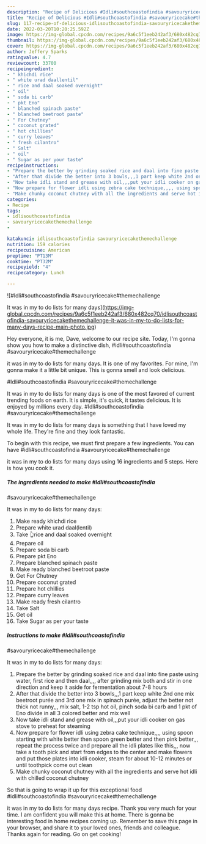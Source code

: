```yaml
---
description: "Recipe of Delicious #Idli#southcoastofindia #savouryricecake#themechallenge  It was in my to do lists for many days"
title: "Recipe of Delicious #Idli#southcoastofindia #savouryricecake#themechallenge  It was in my to do lists for many days"
slug: 117-recipe-of-delicious-idlisouthcoastofindia-savouryricecakethemechallenge-it-was-in-my-to-do-lists-for-many-days
date: 2022-03-20T10:20:25.592Z
image: https://img-global.cpcdn.com/recipes/9a6c5f1eeb242af3/680x482cq70/idlisouthcoastofindia-savouryricecakethemechallenge-it-was-in-my-to-do-lists-for-many-days-recipe-main-photo.jpg
thumbnail: https://img-global.cpcdn.com/recipes/9a6c5f1eeb242af3/680x482cq70/idlisouthcoastofindia-savouryricecakethemechallenge-it-was-in-my-to-do-lists-for-many-days-recipe-main-photo.jpg
cover: https://img-global.cpcdn.com/recipes/9a6c5f1eeb242af3/680x482cq70/idlisouthcoastofindia-savouryricecakethemechallenge-it-was-in-my-to-do-lists-for-many-days-recipe-main-photo.jpg
author: Jeffery Sparks
ratingvalue: 4.7
reviewcount: 33700
recipeingredient:
- " khichdi rice"
- " white urad daallentil"
- " rice and daal soaked overnight"
- " oil"
- " soda bi carb"
- " pkt Eno"
- " blanched spinach paste"
- " blanched beetroot paste"
- " For Chutney"
- " coconut grated"
- " hot chillies"
- " curry leaves"
- " fresh cilantro"
- " Salt"
- " oil"
- " Sugar as per your taste"
recipeinstructions:
- "Prepare the better by grinding soaked rice and daal into fine paste using water, first rice and then daal,,,, after grinding mix both and stir in one direction and keep it aside for fermentation about 7-8 hours"
- "After that divide the better into 3 bowls,,,1 part keep white 2nd one mix beetroot purée and 3rd one mix in spinach purée, adjust the better not thick not runny,,, mix salt, 1-2 tsp hot oil, pinch soda bi carb and 1 pkt of Eno divide in all 3 colored better and mix well"
- "Now take idli stand and grease with oil,,,put your idli cooker on gas stove to preheat for steaming"
- "Now prepare for flower idli using zebra cake technique,,,, using spoon starting with white better then spoon green better and then pink better,,, repeat the process twice and prepare all the idli plates like this,,, now take a tooth pick and start from edges to the center and make flowers and put those plates into idli cooker, steam for about 10-12 minutes or until toothpick come out clean"
- "Make chunky coconut chutney with all the ingredients and serve hot idli with chilled coconut chutney"
categories:
- Recipe
tags:
- idlisouthcoastofindia
- savouryricecakethemechallenge
- 

katakunci: idlisouthcoastofindia savouryricecakethemechallenge  
nutrition: 159 calories
recipecuisine: American
preptime: "PT13M"
cooktime: "PT32M"
recipeyield: "4"
recipecategory: Lunch

---
```



![#Idli#southcoastofindia
#savouryricecake#themechallenge

It was in my to do lists for many days](https://img-global.cpcdn.com/recipes/9a6c5f1eeb242af3/680x482cq70/idlisouthcoastofindia-savouryricecakethemechallenge-it-was-in-my-to-do-lists-for-many-days-recipe-main-photo.jpg)

Hey everyone, it is me, Dave, welcome to our recipe site. Today, I'm gonna show you how to make a distinctive dish, #idli#southcoastofindia
#savouryricecake#themechallenge

it was in my to do lists for many days. It is one of my favorites. For mine, I'm gonna make it a little bit unique. This is gonna smell and look delicious.

#Idli#southcoastofindia
#savouryricecake#themechallenge

It was in my to do lists for many days is one of the most favored of current trending foods on earth. It is simple, it's quick, it tastes delicious. It is enjoyed by millions every day. #Idli#southcoastofindia
#savouryricecake#themechallenge

It was in my to do lists for many days is something that I have loved my whole life. They're fine and they look fantastic.




To begin with this recipe, we must first prepare a few ingredients. You can have #idli#southcoastofindia
#savouryricecake#themechallenge

it was in my to do lists for many days using 16 ingredients and 5 steps. Here is how you cook it.

<!--inarticleads1-->

##### The ingredients needed to make #Idli#southcoastofindia
#savouryricecake#themechallenge

It was in my to do lists for many days:

1. Make ready  khichdi rice
1. Prepare  white urad daal(lentil)
1. Take  👆rice and daal soaked overnight
1. Prepare  oil
1. Prepare  soda bi carb
1. Prepare  pkt Eno
1. Prepare  blanched spinach paste
1. Make ready  blanched beetroot paste
1. Get  For Chutney
1. Prepare  coconut grated
1. Prepare  hot chillies
1. Prepare  curry leaves
1. Make ready  fresh cilantro
1. Take  Salt
1. Get  oil
1. Take  Sugar as per your taste




<!--inarticleads2-->

##### Instructions to make #Idli#southcoastofindia
#savouryricecake#themechallenge

It was in my to do lists for many days:

1. Prepare the better by grinding soaked rice and daal into fine paste using water, first rice and then daal,,,, after grinding mix both and stir in one direction and keep it aside for fermentation about 7-8 hours
1. After that divide the better into 3 bowls,,,1 part keep white 2nd one mix beetroot purée and 3rd one mix in spinach purée, adjust the better not thick not runny,,, mix salt, 1-2 tsp hot oil, pinch soda bi carb and 1 pkt of Eno divide in all 3 colored better and mix well
1. Now take idli stand and grease with oil,,,put your idli cooker on gas stove to preheat for steaming
1. Now prepare for flower idli using zebra cake technique,,,, using spoon starting with white better then spoon green better and then pink better,,, repeat the process twice and prepare all the idli plates like this,,, now take a tooth pick and start from edges to the center and make flowers and put those plates into idli cooker, steam for about 10-12 minutes or until toothpick come out clean
1. Make chunky coconut chutney with all the ingredients and serve hot idli with chilled coconut chutney




So that is going to wrap it up for this exceptional food #idli#southcoastofindia
#savouryricecake#themechallenge

it was in my to do lists for many days recipe. Thank you very much for your time. I am confident you will make this at home. There is gonna be interesting food in home recipes coming up. Remember to save this page in your browser, and share it to your loved ones, friends and colleague. Thanks again for reading. Go on get cooking!
